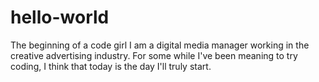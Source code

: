 # hello-world
The beginning of a code girl
I am a digital media manager working in the creative advertising industry. For some while I've been meaning to try coding, I think that today is the day I'll truly start.
